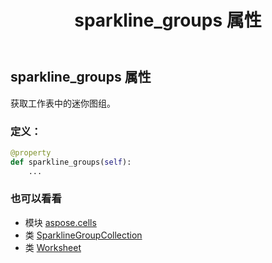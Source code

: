 ﻿---
title: sparkline_groups 属性
second_title: Aspose.Cells for Python via .NET API 参考资料
description:
type: docs
weight: 780
url: /zh/python-net/aspose.cells/worksheet/sparkline_groups/
is_root: false
---
## sparkline_groups 属性

获取工作表中的迷你图组。
### 定义：
```python
@property
def sparkline_groups(self):
    ...
```

### 也可以看看
* 模块 [aspose.cells](../../)
* 类 [SparklineGroupCollection](/cells/zh/python-net/aspose.cells.charts/sparklinegroupcollection)
* 类 [Worksheet](/cells/zh/python-net/aspose.cells/worksheet)
